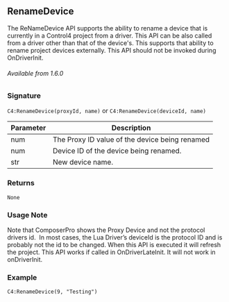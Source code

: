 ## RenameDevice

The ReNameDevice API supports the ability to rename a device that is currently in a Control4 project from a driver. This API can be also called from a driver other than that of the device's. This supports that ability to rename project devices externally. This API should not be invoked during OnDriverInit.


###### Available from 1.6.0


### Signature

`C4:RenameDevice(proxyId, name)`
or
`C4:RenameDevice(deviceId, name)`


| Parameter | Description |
| --- | --- |
| num | The Proxy ID value of the device being renamed |
| num | Device ID of the device being renamed. |
| str | New device name. |


### Returns

`None`


### Usage Note

Note that ComposerPro shows the Proxy Device and not the protocol drivers id.  In most cases, the Lua Driver’s deviceId is the protocol ID and is probably not the id to be changed. When this API is executed it will refresh the project. This API works if called in OnDriverLateInit. It will not work in onDriverInit.


### Example

`C4:RenameDevice(9, "Testing")`
